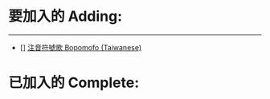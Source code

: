 # 要加入的 Adding:
-----------
- [] <a href="https://www.youtube.com/watch?v=zl9_8XjaEas">注音符號歌 Bopomofo (Taiwanese)<a>

# 已加入的 Complete:

